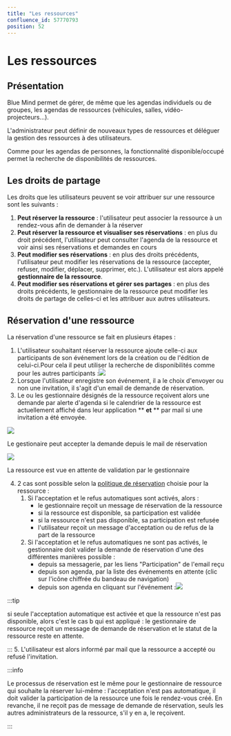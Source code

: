 ```yaml
---
title: "Les ressources"
confluence_id: 57770793
position: 52
---
```

# Les ressources


## Présentation

Blue Mind permet de gérer, de même que les agendas individuels ou de groupes, les agendas de ressources (véhicules, salles, vidéo-projecteurs...).

L'administrateur peut définir de nouveaux types de ressources et déléguer la gestion des ressources à des utilisateurs.

Comme pour les agendas de personnes, la fonctionnalité disponible/occupé permet la recherche de disponibilités de ressources.


## Les droits de partage

Les droits que les utilisateurs peuvent se voir attribuer sur une ressource sont les suivants :

1. **Peut réserver la ressource** : l'utilisateur peut associer la ressource à un rendez-vous afin de demander à la réserver
2. **Peut réserver la ressource et visualiser ses réservations** : en plus du droit précédent, l'utilisateur peut consulter l'agenda de la ressource et voir ainsi ses réservations et demandes en cours
3. **Peut modifier ses réservations** : en plus des droits précédents, l'utilisateur peut modifier les réservations de la ressource (accepter, refuser, modifier, déplacer, supprimer, etc.). L'utilisateur est alors appelé **gestionnaire de la ressource**.
4. **Peut modifier ses réservations et gérer ses partages** : en plus des droits précédents, le gestionnaire de la ressource peut modifier les droits de partage de celles-ci et les attribuer aux autres utilisateurs.


## Réservation d'une ressource

La réservation d'une ressource se fait en plusieurs étapes :

1. L'utilisateur souhaitant réserver la ressource ajoute celle-ci aux participants de son événement lors de la création ou de l'édition de celui-ci.Pour cela il peut utiliser la recherche de disponibilités comme pour les autres participants :![](../attachments/57770793/57770801.png)
2. Lorsque l'utilisateur enregistre son événement, il a le choix d'envoyer ou non une invitation, il s'agit d'un email de demande de réservation.
3. Le ou les gestionnaire désignés de la ressource reçoivent alors une demande par alerte d'agenda si le calendrier de la ressource est actuellement affiché dans leur application ** **et** ** par mail si une invitation a été envoyée.


![](../attachments/57770793/57770799.png)

Le gestionaire peut accepter la demande depuis le mail de réservation


![](../attachments/57770793/57770797.png)

La ressource est vue en attente de validation par le gestionnaire


4. 2 cas sont possible selon la [politique de réservation](/Guide_de_l_administrateur/Gestion_des_entités/Ressources/#Administrationdesressources-surbooking) choisie pour la ressource :
    1. Si l'acceptation et le refus automatiques sont activés, alors :
        - le gestionnaire reçoit un message de réservation de la ressource
        - si la ressource est disponible, sa participation est validée
        - si la ressource n'est pas disponible, sa participation est refusée
        - l'utilisateur reçoit un message d'acceptation ou de refus de la part de la ressource
    2. Si l'acceptation et le refus automatiques ne sont pas activés, le gestionnaire doit valider la demande de réservation d'une des différentes manières possible :
        - depuis sa messagerie, par les liens "Participation" de l'email reçu
        - depuis son agenda, par la liste des événements en attente (clic sur l'icône chiffrée du bandeau de navigation)
        - depuis son agenda en cliquant sur l'événement :![](../attachments/57770793/57770795.png)


:::tip

si seule l'acceptation automatique est activée et que la ressource n'est pas disponible, alors c'est le cas b qui est appliqué : le gestionnaire de ressource reçoit un message de demande de réservation et le statut de la ressource reste en attente.

:::
5. L'utilisateur est alors informé par mail que la ressource a accepté ou refusé l'invitation.


:::info

Le processus de réservation est le même pour le gestionnaire de ressource qui souhaite la réserver lui-même : l'acceptation n'est pas automatique, il doit valider la participation de la ressource une fois le rendez-vous créé.
En revanche, il ne reçoit pas de message de demande de réservation, seuls les autres administrateurs de la ressource, s'il y en a, le reçoivent.

:::


